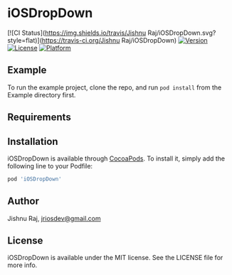 # iOSDropDown

[![CI Status](https://img.shields.io/travis/Jishnu Raj/iOSDropDown.svg?style=flat)](https://travis-ci.org/Jishnu Raj/iOSDropDown)
[![Version](https://img.shields.io/cocoapods/v/iOSDropDown.svg?style=flat)](https://cocoapods.org/pods/iOSDropDown)
[![License](https://img.shields.io/cocoapods/l/iOSDropDown.svg?style=flat)](https://cocoapods.org/pods/iOSDropDown)
[![Platform](https://img.shields.io/cocoapods/p/iOSDropDown.svg?style=flat)](https://cocoapods.org/pods/iOSDropDown)

## Example

To run the example project, clone the repo, and run `pod install` from the Example directory first.

## Requirements

## Installation

iOSDropDown is available through [CocoaPods](https://cocoapods.org). To install
it, simply add the following line to your Podfile:

```ruby
pod 'iOSDropDown'
```

## Author

Jishnu Raj, jriosdev@gmail.com

## License

iOSDropDown is available under the MIT license. See the LICENSE file for more info.
